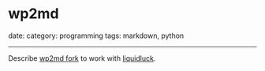 # wp2md

date: 
category: programming
tags: markdown, python

----------------

Describe [wp2md fork][1] to work with [liquidluck][2].

  [1]: https://github.com/lbolla/wp2md/tree/liquidluck
  [2]: http://liquidluck.readthedocs.org/en/latest/
